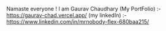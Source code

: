 Namaste everyone ! 
I am Gaurav Chaudhary (My PortFolio) :- https://gaurav-chad.vercel.app/
(my linkedIn) :- https://www.linkedin.com/in/mrnobody-flex-680baa215/

